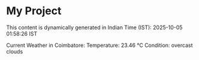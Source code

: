 # My Project

This content is dynamically generated in Indian Time (IST): 2025-10-05 01:58:26 IST


Current Weather in Coimbatore:
Temperature: 23.46 °C
Condition: overcast clouds
